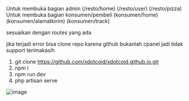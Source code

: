 Untuk membuka bagian admin (/resto/home) (/resto/user) (/resto/pizza)
Untuk membuka bagian konsumen/pembeli (konsumen/home) (konsumen/alamatkirim) (konsumen/track)

sesuaikan dengan routes yang ada

jika terjadi error bisa clone repo karena github bukanlah cpanel jadi tidak support
terimakasih
1. git clone https://github.com/xdotcoid/xdotcoid.github.io.git
2. npm i
3. npm run dev
4. php artisan serve

![image](https://github.com/xdotcoid/crud/assets/46899506/15e598ec-54a8-4df8-8978-7d8b2d0e24c9)

